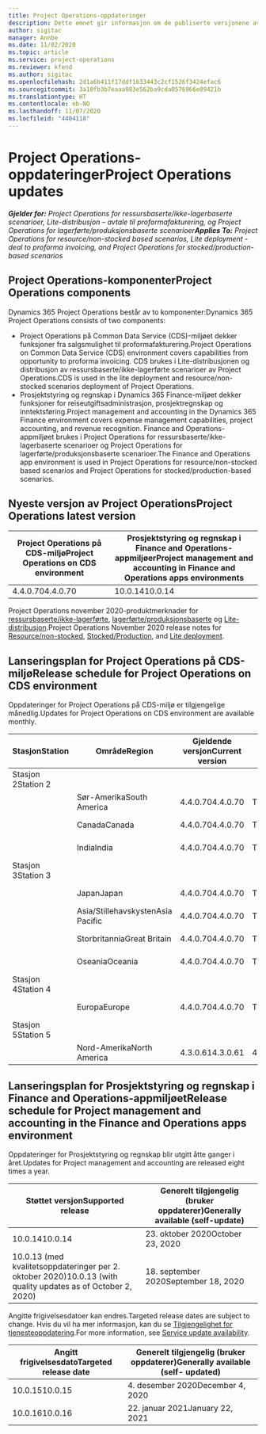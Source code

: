 ```yaml
---
title: Project Operations-oppdateringer
description: Dette emnet gir informasjon om de publiserte versjonene av Dynamics 365 Project Operations.
author: sigitac
manager: Annbe
ms.date: 11/02/2020
ms.topic: article
ms.service: project-operations
ms.reviewer: kfend
ms.author: sigitac
ms.openlocfilehash: 2d1a6b411f17ddf1633443c2cf1526f3424efac6
ms.sourcegitcommit: 3a10fb3b7eaaa983e562ba9cda0576966e09421b
ms.translationtype: HT
ms.contentlocale: nb-NO
ms.lasthandoff: 11/07/2020
ms.locfileid: "4404118"
---
```

# <a name="project-operations-updates"></a><span data-ttu-id="62da8-103">Project Operations-oppdateringer</span><span class="sxs-lookup"><span data-stu-id="62da8-103">Project Operations updates</span></span>

<span data-ttu-id="62da8-104">_**Gjelder for:** Project Operations for ressursbaserte/ikke-lagerbaserte scenarioer, Lite-distribusjon – avtale til proformafakturering, og Project Operations for lagerførte/produksjonsbaserte scenarioer_</span><span class="sxs-lookup"><span data-stu-id="62da8-104">_**Applies To:** Project Operations for resource/non-stocked based scenarios, Lite deployment - deal to proforma invoicing, and Project Operations for stocked/production-based scenarios_</span></span>

## <a name="project-operations-components"></a><span data-ttu-id="62da8-105">Project Operations-komponenter</span><span class="sxs-lookup"><span data-stu-id="62da8-105">Project Operations components</span></span>

<span data-ttu-id="62da8-106">Dynamics 365 Project Operations består av to komponenter:</span><span class="sxs-lookup"><span data-stu-id="62da8-106">Dynamics 365 Project Operations consists of two components:</span></span>

- <span data-ttu-id="62da8-107">Project Operations på Common Data Service (CDS)-miljøet dekker funksjoner fra salgsmulighet til proformafakturering.</span><span class="sxs-lookup"><span data-stu-id="62da8-107">Project Operations on Common Data Service (CDS) environment covers capabilities from opportunity to proforma invoicing.</span></span> <span data-ttu-id="62da8-108">CDS brukes i Lite-distribusjonen og distribusjon av ressursbaserte/ikke-lagerførte scenarioer av Project Operations.</span><span class="sxs-lookup"><span data-stu-id="62da8-108">CDS is used in the lite deployment and resource/non-stocked scenarios deployment of Project Operations.</span></span>
- <span data-ttu-id="62da8-109">Prosjektstyring og regnskap i Dynamics 365 Finance-miljøet dekker funksjoner for reiseutgiftsadministrasjon, prosjektregnskap og inntektsføring.</span><span class="sxs-lookup"><span data-stu-id="62da8-109">Project management and accounting in the Dynamics 365 Finance environment covers expense management capabilities, project accounting, and revenue recognition.</span></span> <span data-ttu-id="62da8-110">Finance and Operations-appmiljøet brukes i Project Operations for ressursbaserte/ikke-lagerbaserte scenarioer og Project Operations for lagerførte/produksjonsbaserte scenarioer.</span><span class="sxs-lookup"><span data-stu-id="62da8-110">The Finance and Operations app environment is used in Project Operations for resource/non-stocked based scenarios and Project Operations for stocked/production-based scenarios.</span></span>

## <a name="project-operations-latest-version"></a><span data-ttu-id="62da8-111">Nyeste versjon av Project Operations</span><span class="sxs-lookup"><span data-stu-id="62da8-111">Project Operations latest version</span></span>

| <span data-ttu-id="62da8-112">Project Operations på CDS-miljø</span><span class="sxs-lookup"><span data-stu-id="62da8-112">Project Operations on CDS environment</span></span> | <span data-ttu-id="62da8-113">Prosjektstyring og regnskap i Finance and Operations-appmiljøer</span><span class="sxs-lookup"><span data-stu-id="62da8-113">Project management and accounting in Finance and Operations apps environments</span></span> |
| --- | --- |
| <span data-ttu-id="62da8-114">4.4.0.70</span><span class="sxs-lookup"><span data-stu-id="62da8-114">4.4.0.70</span></span> | <span data-ttu-id="62da8-115">10.0.14</span><span class="sxs-lookup"><span data-stu-id="62da8-115">10.0.14</span></span> |

<span data-ttu-id="62da8-116">Project Operations november 2020-produktmerknader for [ressursbaserte/ikke-lagerførte](whats-new-nov-2020-resource-based.md), [lagerførte/produksjonsbaserte](../prod-pma/whats-new/whats-new-nov-2020-production-based.md) og [Lite-distribusjon](../pro/whats-new/whats-new-nov-2020-lite.md).</span><span class="sxs-lookup"><span data-stu-id="62da8-116">Project Operations November 2020 release notes for [Resource/non-stocked](whats-new-nov-2020-resource-based.md), [Stocked/Production](../prod-pma/whats-new/whats-new-nov-2020-production-based.md), and [Lite deployment](../pro/whats-new/whats-new-nov-2020-lite.md).</span></span>

## <a name="release-schedule-for-project-operations-on-cds-environment"></a><span data-ttu-id="62da8-117">Lanseringsplan for Project Operations på CDS-miljø</span><span class="sxs-lookup"><span data-stu-id="62da8-117">Release schedule for Project Operations on CDS environment</span></span>

<span data-ttu-id="62da8-118">Oppdateringer for Project Operations på CDS-miljø er tilgjengelige månedlig.</span><span class="sxs-lookup"><span data-stu-id="62da8-118">Updates for Project Operations on CDS environment are available monthly.</span></span> 

| <span data-ttu-id="62da8-119">Stasjon</span><span class="sxs-lookup"><span data-stu-id="62da8-119">Station</span></span>   | <span data-ttu-id="62da8-120">Område</span><span class="sxs-lookup"><span data-stu-id="62da8-120">Region</span></span>        | <span data-ttu-id="62da8-121">Gjeldende versjon</span><span class="sxs-lookup"><span data-stu-id="62da8-121">Current version</span></span> | <span data-ttu-id="62da8-122">Neste versjon</span><span class="sxs-lookup"><span data-stu-id="62da8-122">Next version</span></span> | <span data-ttu-id="62da8-123">Generelt tilgjengelig</span><span class="sxs-lookup"><span data-stu-id="62da8-123">Generally available</span></span> |
|-----------|---------------|-----------------|--------------|---------------------|
| <span data-ttu-id="62da8-124">Stasjon 2</span><span class="sxs-lookup"><span data-stu-id="62da8-124">Station 2</span></span> |   &nbsp;      |    &nbsp;       | &nbsp;       |      &nbsp;         |
|   &nbsp;  | <span data-ttu-id="62da8-125">Sør-Amerika</span><span class="sxs-lookup"><span data-stu-id="62da8-125">South America</span></span> |  <span data-ttu-id="62da8-126">4.4.0.70</span><span class="sxs-lookup"><span data-stu-id="62da8-126">4.4.0.70</span></span>       | <span data-ttu-id="62da8-127">TBD</span><span class="sxs-lookup"><span data-stu-id="62da8-127">TBD</span></span>     | <span data-ttu-id="62da8-128">20-Nov-20</span><span class="sxs-lookup"><span data-stu-id="62da8-128">20-Nov-20</span></span>           |
|    &nbsp; | <span data-ttu-id="62da8-129">Canada</span><span class="sxs-lookup"><span data-stu-id="62da8-129">Canada</span></span>        |  <span data-ttu-id="62da8-130">4.4.0.70</span><span class="sxs-lookup"><span data-stu-id="62da8-130">4.4.0.70</span></span>       | <span data-ttu-id="62da8-131">TBD</span><span class="sxs-lookup"><span data-stu-id="62da8-131">TBD</span></span>     | <span data-ttu-id="62da8-132">20-Nov-20</span><span class="sxs-lookup"><span data-stu-id="62da8-132">20-Nov-20</span></span>           |
|   &nbsp;  | <span data-ttu-id="62da8-133">India</span><span class="sxs-lookup"><span data-stu-id="62da8-133">India</span></span>         |  <span data-ttu-id="62da8-134">4.4.0.70</span><span class="sxs-lookup"><span data-stu-id="62da8-134">4.4.0.70</span></span>       | <span data-ttu-id="62da8-135">TBD</span><span class="sxs-lookup"><span data-stu-id="62da8-135">TBD</span></span>     | <span data-ttu-id="62da8-136">20-Nov-20</span><span class="sxs-lookup"><span data-stu-id="62da8-136">20-Nov-20</span></span>           |
| <span data-ttu-id="62da8-137">Stasjon 3</span><span class="sxs-lookup"><span data-stu-id="62da8-137">Station 3</span></span>  |      &nbsp;   |     &nbsp;      |     &nbsp;   |      &nbsp;         |
|   &nbsp;  | <span data-ttu-id="62da8-138">Japan</span><span class="sxs-lookup"><span data-stu-id="62da8-138">Japan</span></span>         |  <span data-ttu-id="62da8-139">4.4.0.70</span><span class="sxs-lookup"><span data-stu-id="62da8-139">4.4.0.70</span></span>       | <span data-ttu-id="62da8-140">TBD</span><span class="sxs-lookup"><span data-stu-id="62da8-140">TBD</span></span>     | <span data-ttu-id="62da8-141">04-Des-20</span><span class="sxs-lookup"><span data-stu-id="62da8-141">04-Dec-20</span></span>           |
|   &nbsp;  | <span data-ttu-id="62da8-142">Asia/Stillehavskysten</span><span class="sxs-lookup"><span data-stu-id="62da8-142">Asia Pacific</span></span>  |  <span data-ttu-id="62da8-143">4.4.0.70</span><span class="sxs-lookup"><span data-stu-id="62da8-143">4.4.0.70</span></span>       | <span data-ttu-id="62da8-144">TBD</span><span class="sxs-lookup"><span data-stu-id="62da8-144">TBD</span></span>     | <span data-ttu-id="62da8-145">04-Des-20</span><span class="sxs-lookup"><span data-stu-id="62da8-145">04-Dec-20</span></span>           |
|   &nbsp;  | <span data-ttu-id="62da8-146">Storbritannia</span><span class="sxs-lookup"><span data-stu-id="62da8-146">Great Britain</span></span> |  <span data-ttu-id="62da8-147">4.4.0.70</span><span class="sxs-lookup"><span data-stu-id="62da8-147">4.4.0.70</span></span>       | <span data-ttu-id="62da8-148">TBD</span><span class="sxs-lookup"><span data-stu-id="62da8-148">TBD</span></span>     | <span data-ttu-id="62da8-149">04-Des-20</span><span class="sxs-lookup"><span data-stu-id="62da8-149">04-Dec-20</span></span>           |
|   &nbsp;  | <span data-ttu-id="62da8-150">Oseania</span><span class="sxs-lookup"><span data-stu-id="62da8-150">Oceania</span></span>       |  <span data-ttu-id="62da8-151">4.4.0.70</span><span class="sxs-lookup"><span data-stu-id="62da8-151">4.4.0.70</span></span>       | <span data-ttu-id="62da8-152">TBD</span><span class="sxs-lookup"><span data-stu-id="62da8-152">TBD</span></span>     | <span data-ttu-id="62da8-153">04-Des-20</span><span class="sxs-lookup"><span data-stu-id="62da8-153">04-Dec-20</span></span>           |
| <span data-ttu-id="62da8-154">Stasjon 4</span><span class="sxs-lookup"><span data-stu-id="62da8-154">Station 4</span></span> |     &nbsp;    |     &nbsp;      |     &nbsp;   |      &nbsp;         |
|   &nbsp;  | <span data-ttu-id="62da8-155">Europa</span><span class="sxs-lookup"><span data-stu-id="62da8-155">Europe</span></span>        |  <span data-ttu-id="62da8-156">4.4.0.70</span><span class="sxs-lookup"><span data-stu-id="62da8-156">4.4.0.70</span></span>       | <span data-ttu-id="62da8-157">TBD</span><span class="sxs-lookup"><span data-stu-id="62da8-157">TBD</span></span>     | <span data-ttu-id="62da8-158">11-des-20</span><span class="sxs-lookup"><span data-stu-id="62da8-158">11-Dec-20</span></span>           |
| <span data-ttu-id="62da8-159">Stasjon 5</span><span class="sxs-lookup"><span data-stu-id="62da8-159">Station 5</span></span> |     &nbsp;    |     &nbsp;      |     &nbsp;   |      &nbsp;         |
|   &nbsp;  | <span data-ttu-id="62da8-160">Nord-Amerika</span><span class="sxs-lookup"><span data-stu-id="62da8-160">North America</span></span> | <span data-ttu-id="62da8-161">4.3.0.61</span><span class="sxs-lookup"><span data-stu-id="62da8-161">4.3.0.61</span></span>        | <span data-ttu-id="62da8-162">4.4.0.70</span><span class="sxs-lookup"><span data-stu-id="62da8-162">4.4.0.70</span></span>     | <span data-ttu-id="62da8-163">15-Nov-20</span><span class="sxs-lookup"><span data-stu-id="62da8-163">15-Nov-20</span></span>           |

## <a name="release-schedule-for-project-management-and-accounting-in-the-finance-and-operations-apps-environment"></a><span data-ttu-id="62da8-164">Lanseringsplan for Prosjektstyring og regnskap i Finance and Operations-appmiljøet</span><span class="sxs-lookup"><span data-stu-id="62da8-164">Release schedule for Project management and accounting in the Finance and Operations apps environment</span></span>

<span data-ttu-id="62da8-165">Oppdateringer for Prosjektstyring og regnskap blir utgitt åtte ganger i året.</span><span class="sxs-lookup"><span data-stu-id="62da8-165">Updates for Project management and accounting are released eight times a year.</span></span>

| <span data-ttu-id="62da8-166">Støttet versjon</span><span class="sxs-lookup"><span data-stu-id="62da8-166">Supported release</span></span> | <span data-ttu-id="62da8-167">Generelt tilgjengelig (bruker oppdaterer)</span><span class="sxs-lookup"><span data-stu-id="62da8-167">Generally available (self-update)</span></span> |
| --- | --- |
| <span data-ttu-id="62da8-168">10.0.14</span><span class="sxs-lookup"><span data-stu-id="62da8-168">10.0.14</span></span> | <span data-ttu-id="62da8-169">23. oktober 2020</span><span class="sxs-lookup"><span data-stu-id="62da8-169">October 23, 2020</span></span> |
| <span data-ttu-id="62da8-170">10.0.13 (med kvalitetsoppdateringer per 2. oktober 2020)</span><span class="sxs-lookup"><span data-stu-id="62da8-170">10.0.13 (with quality updates as of October 2, 2020)</span></span> | <span data-ttu-id="62da8-171">18. september 2020</span><span class="sxs-lookup"><span data-stu-id="62da8-171">September 18, 2020</span></span> |

<span data-ttu-id="62da8-172">Angitte frigivelsesdatoer kan endres.</span><span class="sxs-lookup"><span data-stu-id="62da8-172">Targeted release dates are subject to change.</span></span> <span data-ttu-id="62da8-173">Hvis du vil ha mer informasjon, kan du se [Tilgjengelighet for tjenesteoppdatering](https://docs.microsoft.com/dynamics365/fin-ops-core/fin-ops/get-started/public-preview-releases?toc=/dynamics365/finance/toc.json).</span><span class="sxs-lookup"><span data-stu-id="62da8-173">For more information, see [Service update availability](https://docs.microsoft.com/dynamics365/fin-ops-core/fin-ops/get-started/public-preview-releases?toc=/dynamics365/finance/toc.json).</span></span>

| <span data-ttu-id="62da8-174">Angitt frigivelsesdato</span><span class="sxs-lookup"><span data-stu-id="62da8-174">Targeted release date</span></span> | <span data-ttu-id="62da8-175">Generelt tilgjengelig (bruker oppdaterer)</span><span class="sxs-lookup"><span data-stu-id="62da8-175">Generally available (self- updated)</span></span> |
| --- | --- |
| <span data-ttu-id="62da8-176">10.0.15</span><span class="sxs-lookup"><span data-stu-id="62da8-176">10.0.15</span></span> | <span data-ttu-id="62da8-177">4. desember 2020</span><span class="sxs-lookup"><span data-stu-id="62da8-177">December 4, 2020</span></span> |
| <span data-ttu-id="62da8-178">10.0.16</span><span class="sxs-lookup"><span data-stu-id="62da8-178">10.0.16</span></span> | <span data-ttu-id="62da8-179">22. januar 2021</span><span class="sxs-lookup"><span data-stu-id="62da8-179">January 22, 2021</span></span> |

